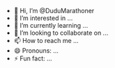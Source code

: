 - 👋 Hi, I’m @DuduMarathoner
- 👀 I’m interested in ...
- 🌱 I’m currently learning ...
- 💞️ I’m looking to collaborate on ...
- 📫 How to reach me ...
- 😄 Pronouns: ...
- ⚡ Fun fact: ...

<!---
DuduMarathoner/DuduMarathoner is a ✨ special ✨ repository because its `README.md` (this file) appears on your GitHub profile.
You can click the Preview link to take a look at your changes.
--->
